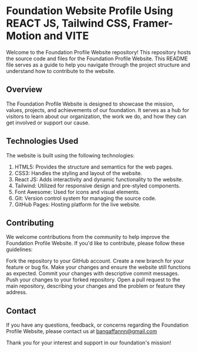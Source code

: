 
# Foundation Website Profile Using REACT JS, Tailwind CSS, Framer-Motion and VITE

Welcome to the Foundation Profile Website repository! This repository hosts the source code and files for the Foundation Profile Website. This README file serves as a guide to help you navigate through the project structure and understand how to contribute to the website.

## Overview
The Foundation Profile Website is designed to showcase the mission, values, projects, and achievements of our foundation. It serves as a hub for visitors to learn about our organization, the work we do, and how they can get involved or support our cause.

## Technologies Used
The website is built using the following technologies:

1. HTML5: Provides the structure and semantics for the web pages.
2. CSS3: Handles the styling and layout of the website.
3. React JS: Adds interactivity and dynamic functionality to the website.
4. Tailwind: Utilized for responsive design and pre-styled components.
5. Font Awesome: Used for icons and visual elements.
6. Git: Version control system for managing the source code.
7. GitHub Pages: Hosting platform for the live website.

## Contributing
We welcome contributions from the community to help improve the Foundation Profile Website. If you'd like to contribute, please follow these guidelines:

Fork the repository to your GitHub account.
Create a new branch for your feature or bug fix.
Make your changes and ensure the website still functions as expected.
Commit your changes with descriptive commit messages.
Push your changes to your forked repository.
Open a pull request to the main repository, describing your changes and the problem or feature they address.

## Contact
If you have any questions, feedback, or concerns regarding the Foundation Profile Website, please contact us at bangaffannn@gmail.com

Thank you for your interest and support in our foundation's mission!
